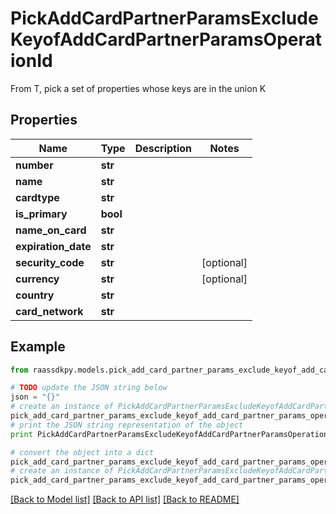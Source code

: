 # PickAddCardPartnerParamsExcludeKeyofAddCardPartnerParamsOperationId

From T, pick a set of properties whose keys are in the union K

## Properties
Name | Type | Description | Notes
------------ | ------------- | ------------- | -------------
**number** | **str** |  | 
**name** | **str** |  | 
**cardtype** | **str** |  | 
**is_primary** | **bool** |  | 
**name_on_card** | **str** |  | 
**expiration_date** | **str** |  | 
**security_code** | **str** |  | [optional] 
**currency** | **str** |  | [optional] 
**country** | **str** |  | 
**card_network** | **str** |  | 

## Example

```python
from raassdkpy.models.pick_add_card_partner_params_exclude_keyof_add_card_partner_params_operation_id import PickAddCardPartnerParamsExcludeKeyofAddCardPartnerParamsOperationId

# TODO update the JSON string below
json = "{}"
# create an instance of PickAddCardPartnerParamsExcludeKeyofAddCardPartnerParamsOperationId from a JSON string
pick_add_card_partner_params_exclude_keyof_add_card_partner_params_operation_id_instance = PickAddCardPartnerParamsExcludeKeyofAddCardPartnerParamsOperationId.from_json(json)
# print the JSON string representation of the object
print PickAddCardPartnerParamsExcludeKeyofAddCardPartnerParamsOperationId.to_json()

# convert the object into a dict
pick_add_card_partner_params_exclude_keyof_add_card_partner_params_operation_id_dict = pick_add_card_partner_params_exclude_keyof_add_card_partner_params_operation_id_instance.to_dict()
# create an instance of PickAddCardPartnerParamsExcludeKeyofAddCardPartnerParamsOperationId from a dict
pick_add_card_partner_params_exclude_keyof_add_card_partner_params_operation_id_form_dict = pick_add_card_partner_params_exclude_keyof_add_card_partner_params_operation_id.from_dict(pick_add_card_partner_params_exclude_keyof_add_card_partner_params_operation_id_dict)
```
[[Back to Model list]](../README.md#documentation-for-models) [[Back to API list]](../README.md#documentation-for-api-endpoints) [[Back to README]](../README.md)


